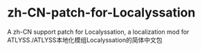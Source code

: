 # zh-CN-patch-for-Localyssation
A zh-CN support patch for Localyssation, a localization mod for ATLYSS./ATLYSS本地化模组Localyssation的简体中文包
